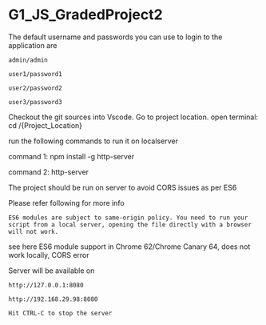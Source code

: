 # G1_JS_GradedProject2

The default username and passwords you can use to login to the application are

    admin/admin

    user1/password1 

    user2/password2 

    user3/password3

Checkout the git sources into Vscode. Go to project location. open terminal: cd /{Project_Location}

run the following commands to run it on localserver

command 1: npm install -g http-server

command 2: http-server

The project should be run on server to avoid CORS issues as per ES6

Please refer following for more info 

    ES6 modules are subject to same-origin policy. You need to run your script from a local server, opening the file directly with a browser will not work.
see here ES6 module support in Chrome 62/Chrome Canary 64, does not work locally, CORS error

Server will be available on

    http://127.0.0.1:8080

    http://192.168.29.98:8080

    Hit CTRL-C to stop the server

